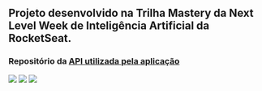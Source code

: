 ## Projeto desenvolvido na Trilha Mastery da Next Level Week de Inteligência Artificial da RocketSeat.
### Repositório da [API utilizada pela aplicação](https://github.com/Ihury/upload-ai-api)

<img src="https://cdn.discordapp.com/attachments/704456508339126383/1151694386627878993/image.png"/>
<img src="https://cdn.discordapp.com/attachments/704456508339126383/1151694387273810021/image.png"/>
<img src="https://cdn.discordapp.com/attachments/704456508339126383/1151694387487715338/image.png"/>